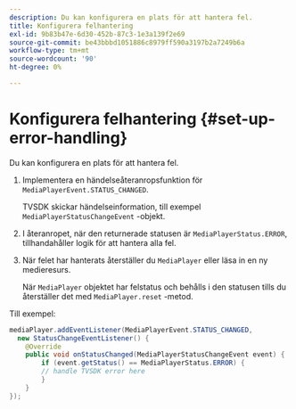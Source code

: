 ```yaml
---
description: Du kan konfigurera en plats för att hantera fel.
title: Konfigurera felhantering
exl-id: 9b83b47e-6d30-452b-87c3-1e3a139f2e69
source-git-commit: be43bbbd1051886c8979ff590a3197b2a7249b6a
workflow-type: tm+mt
source-wordcount: '90'
ht-degree: 0%

---
```


# Konfigurera felhantering {#set-up-error-handling}

Du kan konfigurera en plats för att hantera fel.

1. Implementera en händelseåteranropsfunktion för `MediaPlayerEvent.STATUS_CHANGED`.

   TVSDK skickar händelseinformation, till exempel `MediaPlayerStatusChangeEvent` -objekt.
1. I återanropet, när den returnerade statusen är `MediaPlayerStatus.ERROR`, tillhandahåller logik för att hantera alla fel.
1. När felet har hanterats återställer du `MediaPlayer` eller läsa in en ny medieresurs.

   När `MediaPlayer` objektet har felstatus och behålls i den statusen tills du återställer det med `MediaPlayer.reset` -metod.

<!--<a id="example_E74BB605ED08450295B8902F1E4BB8F5"></a>-->

Till exempel:

```java
mediaPlayer.addEventListener(MediaPlayerEvent.STATUS_CHANGED,  
  new StatusChangeEventListener() { 
    @Override 
    public void onStatusChanged(MediaPlayerStatusChangeEvent event) { 
        if (event.getStatus() == MediaPlayerStatus.ERROR) { 
        // handle TVSDK error here 
        } 
    } 
});
```
